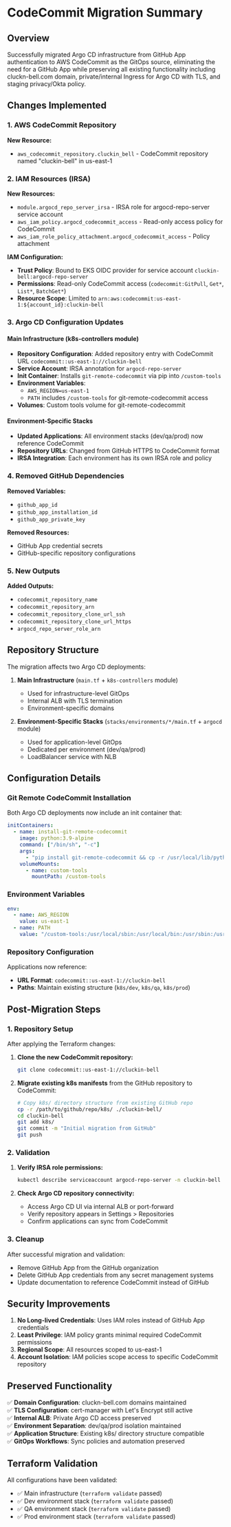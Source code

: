# CodeCommit Migration Summary

## Overview

Successfully migrated Argo CD infrastructure from GitHub App authentication to AWS CodeCommit as the GitOps source, eliminating the need for a GitHub App while preserving all existing functionality including cluckn-bell.com domain, private/internal Ingress for Argo CD with TLS, and staging privacy/Okta policy.

## Changes Implemented

### 1. AWS CodeCommit Repository

**New Resource:**
- `aws_codecommit_repository.cluckin_bell` - CodeCommit repository named "cluckin-bell" in us-east-1

### 2. IAM Resources (IRSA)

**New Resources:**
- `module.argocd_repo_server_irsa` - IRSA role for argocd-repo-server service account
- `aws_iam_policy.argocd_codecommit_access` - Read-only access policy for CodeCommit
- `aws_iam_role_policy_attachment.argocd_codecommit_access` - Policy attachment

**IAM Configuration:**
- **Trust Policy**: Bound to EKS OIDC provider for service account `cluckin-bell:argocd-repo-server`
- **Permissions**: Read-only CodeCommit access (`codecommit:GitPull`, `Get*`, `List*`, `BatchGet*`)
- **Resource Scope**: Limited to `arn:aws:codecommit:us-east-1:${account_id}:cluckin-bell`

### 3. Argo CD Configuration Updates

#### Main Infrastructure (k8s-controllers module)
- **Repository Configuration**: Added repository entry with CodeCommit URL `codecommit::us-east-1://cluckin-bell`
- **Service Account**: IRSA annotation for `argocd-repo-server`
- **Init Container**: Installs `git-remote-codecommit` via pip into `/custom-tools`
- **Environment Variables**: 
  - `AWS_REGION=us-east-1`
  - `PATH` includes `/custom-tools` for git-remote-codecommit access
- **Volumes**: Custom tools volume for git-remote-codecommit

#### Environment-Specific Stacks
- **Updated Applications**: All environment stacks (dev/qa/prod) now reference CodeCommit
- **Repository URLs**: Changed from GitHub HTTPS to CodeCommit format
- **IRSA Integration**: Each environment has its own IRSA role and policy

### 4. Removed GitHub Dependencies

**Removed Variables:**
- `github_app_id`
- `github_app_installation_id` 
- `github_app_private_key`

**Removed Resources:**
- GitHub App credential secrets
- GitHub-specific repository configurations

### 5. New Outputs

**Added Outputs:**
- `codecommit_repository_name`
- `codecommit_repository_arn`
- `codecommit_repository_clone_url_ssh`
- `codecommit_repository_clone_url_https`
- `argocd_repo_server_role_arn`

## Repository Structure

The migration affects two Argo CD deployments:

1. **Main Infrastructure** (`main.tf` + `k8s-controllers` module)
   - Used for infrastructure-level GitOps
   - Internal ALB with TLS termination
   - Environment-specific domains

2. **Environment-Specific Stacks** (`stacks/environments/*/main.tf` + `argocd` module)
   - Used for application-level GitOps
   - Dedicated per environment (dev/qa/prod)
   - LoadBalancer service with NLB

## Configuration Details

### Git Remote CodeCommit Installation

Both Argo CD deployments now include an init container that:

```yaml
initContainers:
  - name: install-git-remote-codecommit
    image: python:3.9-alpine
    command: ["/bin/sh", "-c"]
    args:
      - "pip install git-remote-codecommit && cp -r /usr/local/lib/python3.9/site-packages/git_remote_codecommit /custom-tools/ && cp /usr/local/bin/git-remote-codecommit /custom-tools/"
    volumeMounts:
      - name: custom-tools
        mountPath: /custom-tools
```

### Environment Variables

```yaml
env:
  - name: AWS_REGION
    value: us-east-1
  - name: PATH
    value: "/custom-tools:/usr/local/sbin:/usr/local/bin:/usr/sbin:/usr/bin:/sbin:/bin"
```

### Repository Configuration

Applications now reference:
- **URL Format**: `codecommit::us-east-1://cluckin-bell`
- **Paths**: Maintain existing structure (`k8s/dev`, `k8s/qa`, `k8s/prod`)

## Post-Migration Steps

### 1. Repository Setup

After applying the Terraform changes:

1. **Clone the new CodeCommit repository:**
   ```bash
   git clone codecommit::us-east-1://cluckin-bell
   ```

2. **Migrate existing k8s manifests** from the GitHub repository to CodeCommit:
   ```bash
   # Copy k8s/ directory structure from existing GitHub repo
   cp -r /path/to/github/repo/k8s/ ./cluckin-bell/
   cd cluckin-bell
   git add k8s/
   git commit -m "Initial migration from GitHub"
   git push
   ```

### 2. Validation

1. **Verify IRSA role permissions:**
   ```bash
   kubectl describe serviceaccount argocd-repo-server -n cluckin-bell
   ```

2. **Check Argo CD repository connectivity:**
   - Access Argo CD UI via internal ALB or port-forward
   - Verify repository appears in Settings > Repositories
   - Confirm applications can sync from CodeCommit

### 3. Cleanup

After successful migration and validation:
- Remove GitHub App from the GitHub organization
- Delete GitHub App credentials from any secret management systems
- Update documentation to reference CodeCommit instead of GitHub

## Security Improvements

1. **No Long-lived Credentials**: Uses IAM roles instead of GitHub App credentials
2. **Least Privilege**: IAM policy grants minimal required CodeCommit permissions
3. **Regional Scope**: All resources scoped to us-east-1
4. **Account Isolation**: IAM policies scope access to specific CodeCommit repository

## Preserved Functionality

✅ **Domain Configuration**: cluckn-bell.com domains maintained  
✅ **TLS Configuration**: cert-manager with Let's Encrypt still active  
✅ **Internal ALB**: Private Argo CD access preserved  
✅ **Environment Separation**: dev/qa/prod isolation maintained  
✅ **Application Structure**: Existing k8s/ directory structure compatible  
✅ **GitOps Workflows**: Sync policies and automation preserved  

## Terraform Validation

All configurations have been validated:
- ✅ Main infrastructure (`terraform validate` passed)
- ✅ Dev environment stack (`terraform validate` passed)  
- ✅ QA environment stack (`terraform validate` passed)
- ✅ Prod environment stack (`terraform validate` passed)